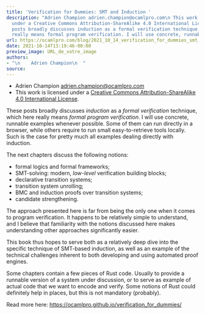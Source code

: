 ```yaml
---
title: 'Verification for Dummies: SMT and Induction '
description: "Adrien Champion adrien.champion@ocamlpro.com\n This work is licensed
  under a Creative Commons Attribution-ShareAlike 4.0 International License. These
  posts broadly discusses induction as a formal verification technique, which here
  really means formal program verification. I will use concrete, runnabl..."
url: https://ocamlpro.com/blog/2021_10_14_verification_for_dummies_smt_and_induction
date: 2021-10-14T13:19:46-00:00
preview_image: URL_de_votre_image
authors:
- "\n    Adrien Champion\n  "
source:
---
```


<ul>
<li>Adrien Champion <a href="mailto:adrien.champion@ocamlpro.com">adrien.champion@ocamlpro.com</a>
</li>
<li><a href="http://creativecommons.org/licenses/by-sa/4.0/"></a> This work is licensed under a <a href="http://creativecommons.org/licenses/by-sa/4.0/">Creative Commons Attribution-ShareAlike 4.0 International License</a>.
</li>
</ul>
<p>These posts broadly discusses <em>induction</em> as a <em>formal verification</em> technique, which here really means <em>formal program verification</em>. I will use concrete, runnable examples whenever possible. Some of them can run directly in a browser, while others require to run small easy-to-retrieve tools locally. Such is the case for pretty much all examples dealing directly with induction.</p>
<p>The next chapters discuss the following notions:</p>
<ul>
<li>formal logics and formal frameworks;
</li>
<li>SMT-solving: modern, <em>low-level</em> verification building blocks;
</li>
<li>declarative transition systems;
</li>
<li>transition system unrolling;
</li>
<li>BMC and induction proofs over transition systems;
</li>
<li>candidate strengthening.
</li>
</ul>
<p>The approach presented here is far from being the only one when it comes to program verification. It happens to be relatively simple to
understand, and I believe that familiarity with the notions discussed here makes understanding other approaches significantly easier.</p>
<p>This book thus hopes to serve both as a relatively deep dive into the specific technique of SMT-based induction, as well as an example of the technical challenges inherent to both developing and using automated proof engines.</p>
<p>Some chapters contain a few pieces of Rust code. Usually to provide a runnable version of a system under discussion, or to serve as example of actual code that we want to encode and verify. Some notions of Rust could definitely help in places, but this is not mandatory (probably).</p>
<p>Read more here: <a href="https://github.com/rust-lang/this-week-in-rust/pull/2479"></a><a href="https://ocamlpro.github.io/verification_for_dummies/">https://ocamlpro.github.io/verification_for_dummies/</a></p>

